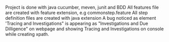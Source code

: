 Project is done with java cucumber, meven, junit and BDD
All features file are created with feature extension, e.g commonstep.feature
All step definition files are created with java extension
A bug noticed as element 'Tracing and Investigations" is appearing as "Investigations and Due Dilligence" on webpage and showing Tracing and Investigations on console while creating xpath.
